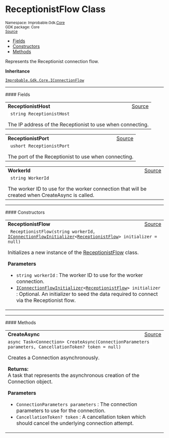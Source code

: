 
# ReceptionistFlow Class
<sup>
Namespace: Improbable.Gdk.<a href="{{urlRoot}}/api/core-index">Core</a><br/>
GDK package: Core<br/>
<a href="https://www.github.com/spatialos/gdk-for-unity/blob/c62f1703b591ee684fba123ba0dc6c231eca5126/workers/unity/Packages/io.improbable.gdk.core/Worker/ConnectionHandlers/ConnectionFlows.cs/#L27">Source</a>
<style>
a code {
                    padding: 0em 0.25em!important;
}
code {
                    background-color: #ffffff!important;
}
</style>
</sup>
<nav id="pageToc" class="page-toc"><ul><li><a href="#fields">Fields</a>
<li><a href="#constructors">Constructors</a>
<li><a href="#methods">Methods</a>
</ul></nav>

</p>



<p>Represents the Receptionist connection flow. </p>



</p>

<b>Inheritance</b>

<code><a href="{{urlRoot}}/api/core/i-connection-flow">Improbable.Gdk.Core.IConnectionFlow</a></code>






</p>
<hr style="width:100%; border-top-color:#d8d8d8" />
#### Fields


</p>




<table width="100%">
    <tr>
        <td style="border-right:none"><a id="receptionisthost"></a><b>ReceptionistHost</b></td>
        <td style="border-left:none; text-align:right"><a href="https://www.github.com/spatialos/gdk-for-unity/blob/c62f1703b591ee684fba123ba0dc6c231eca5126/workers/unity/Packages/io.improbable.gdk.core/Worker/ConnectionHandlers/ConnectionFlows.cs/#L32">Source</a></td>
    </tr>
    <tr>
        <td colspan="2">
<code> string ReceptionistHost</code></p>
The IP address of the Receptionist to use when connecting. 

</td>
    </tr>
</table>


<table width="100%">
    <tr>
        <td style="border-right:none"><a id="receptionistport"></a><b>ReceptionistPort</b></td>
        <td style="border-left:none; text-align:right"><a href="https://www.github.com/spatialos/gdk-for-unity/blob/c62f1703b591ee684fba123ba0dc6c231eca5126/workers/unity/Packages/io.improbable.gdk.core/Worker/ConnectionHandlers/ConnectionFlows.cs/#L37">Source</a></td>
    </tr>
    <tr>
        <td colspan="2">
<code> ushort ReceptionistPort</code></p>
The port of the Receptionist to use when connecting. 

</td>
    </tr>
</table>


<table width="100%">
    <tr>
        <td style="border-right:none"><a id="workerid"></a><b>WorkerId</b></td>
        <td style="border-left:none; text-align:right"><a href="https://www.github.com/spatialos/gdk-for-unity/blob/c62f1703b591ee684fba123ba0dc6c231eca5126/workers/unity/Packages/io.improbable.gdk.core/Worker/ConnectionHandlers/ConnectionFlows.cs/#L43">Source</a></td>
    </tr>
    <tr>
        <td colspan="2">
<code> string WorkerId</code></p>
The worker ID to use for the worker connection that will be created when CreateAsync is called. 

</td>
    </tr>
</table>







</p>
<hr style="width:100%; border-top-color:#d8d8d8" />
#### Constructors


</p>




<table width="100%">
    <tr>
        <td style="border-right:none"><a id="receptionistflow-string-iconnectionflowinitializer-receptionistflow"></a><b>ReceptionistFlow</b></td>
        <td style="border-left:none; text-align:right"><a href="https://www.github.com/spatialos/gdk-for-unity/blob/c62f1703b591ee684fba123ba0dc6c231eca5126/workers/unity/Packages/io.improbable.gdk.core/Worker/ConnectionHandlers/ConnectionFlows.cs/#L50">Source</a></td>
    </tr>
    <tr>
        <td colspan="2">
<code> ReceptionistFlow(string workerId, <a href="{{urlRoot}}/api/core/i-connection-flow-initializer">IConnectionFlowInitializer</a>&lt;<a href="{{urlRoot}}/api/core/receptionist-flow">ReceptionistFlow</a>&gt; initializer = null)</code></p>
Initializes a new instance of the <a href="{{urlRoot}}/api/core/receptionist-flow">ReceptionistFlow</a> class. 


</p>

<b>Parameters</b>

<ul>
<li><code>string workerId</code> : The worker ID to use for the worker connection.</li>
<li><code><a href="{{urlRoot}}/api/core/i-connection-flow-initializer">IConnectionFlowInitializer</a>&lt;<a href="{{urlRoot}}/api/core/receptionist-flow">ReceptionistFlow</a>&gt; initializer</code> : Optional. An initializer to seed the data required to connect via the Receptionist flow.</li>
</ul>





</td>
    </tr>
</table>




</p>
<hr style="width:100%; border-top-color:#d8d8d8" />
#### Methods


</p>




<table width="100%">
    <tr>
        <td style="border-right:none"><a id="createasync-connectionparameters-cancellationtoken"></a><b>CreateAsync</b></td>
        <td style="border-left:none; text-align:right"><a href="https://www.github.com/spatialos/gdk-for-unity/blob/c62f1703b591ee684fba123ba0dc6c231eca5126/workers/unity/Packages/io.improbable.gdk.core/Worker/ConnectionHandlers/ConnectionFlows.cs/#L56">Source</a></td>
    </tr>
    <tr>
        <td colspan="2">
<code>async Task&lt;Connection&gt; CreateAsync(ConnectionParameters parameters, CancellationToken? token = null)</code></p>
Creates a Connection asynchronously. 
</p><b>Returns:</b></br>A task that represents the asynchronous creation of the Connection object.

</p>

<b>Parameters</b>

<ul>
<li><code>ConnectionParameters parameters</code> : The connection parameters to use for the connection.</li>
<li><code>CancellationToken? token</code> : A cancellation token which should cancel the underlying connection attempt.</li>
</ul>





</td>
    </tr>
</table>





